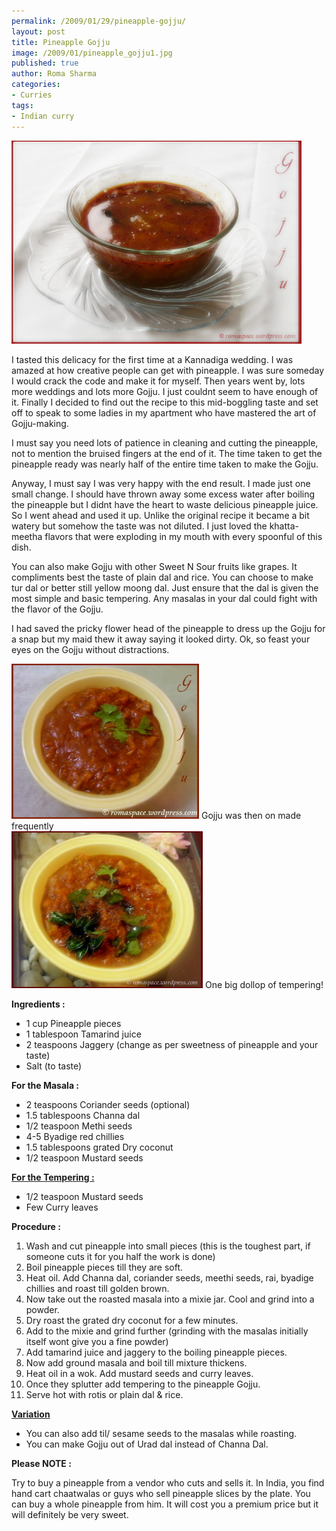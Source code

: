 ```yaml
--- 
permalink: /2009/01/29/pineapple-gojju/
layout: post
title: Pineapple Gojju
image: /2009/01/pineapple_gojju1.jpg
published: true
author: Roma Sharma
categories: 
- Curries
tags:
- Indian curry
---
```

<img class="alignnone size-full wp-image-1083" title="pineapple_gojju1" src="/2009/01/pineapple_gojju1.jpg" alt="pineapple_gojju1" width="464" height="325" />

I tasted this delicacy for the first time at a Kannadiga wedding. I was amazed at how creative people can get with pineapple. I was sure someday I would crack the code and make it for myself. Then years went by, lots more weddings and lots more Gojju. I just couldnt seem to have enough of it. Finally I decided to find out the recipe to this mid-boggling taste and set off to speak to some ladies in my apartment who have mastered the art of Gojju-making.

I must say you need lots of patience in cleaning and cutting the pineapple, not to mention the bruised fingers at the end of it. The time taken to get the pineapple ready was nearly half of the entire time taken to make the Gojju.

Anyway, I must say I was very happy with the end result. I made just one small change. I should have thrown away some excess water after boiling the pineapple but I didnt have the heart to waste delicious pineapple juice. So I went ahead and used it up. Unlike the original recipe it became a bit watery but somehow the taste was not diluted. I just loved the khatta-meetha flavors that were exploding in my mouth with every spoonful of this dish.

You can also make Gojju with other Sweet N Sour fruits like grapes. It compliments best the taste of plain dal and rice. You can choose to make tur dal or better still yellow moong dal. Just ensure that the dal is given the most simple and basic tempering. Any masalas in your dal could fight with the flavor of the Gojju.

I had saved the pricky flower head of the pineapple to dress up the Gojju for a snap but my maid thew it away saying it looked dirty. Ok, so feast your eyes on the Gojju without distractions.

<div class='post-image'><img class="size-full wp-image-1075  " title="pine_gojju" src="/2009/01/pine_gojju.jpg" alt="pine_gojju" width="300" height="248" /> Gojju was then on made frequently</div>

<div class='post-image'><img class="size-full wp-image-1079 " title="gojju2" src="/2009/01/gojju2.jpg" alt="with more tempering" width="306" height="251" /> One big dollop of tempering!</div>

<strong>Ingredients :</strong>
<ul>
	<li>1 cup Pineapple pieces</li>
	<li>1 tablespoon Tamarind juice</li>
	<li>2 teaspoons Jaggery (change as per sweetness of pineapple and your taste)</li>
	<li>Salt (to taste)</li>
</ul>
<strong>For the Masala :</strong>
<ul>
	<li>2 teaspoons Coriander seeds (optional)</li>
	<li>1.5 tablespoons Channa dal</li>
	<li>1/2 teaspoon Methi seeds</li>
	<li>4-5 Byadige red chillies</li>
	<li>1.5 tablespoons grated Dry coconut</li>
	<li>1/2 teaspoon Mustard seeds</li>
</ul>
<strong><span style="text-decoration:underline;"><span style="text-decoration:none;">For the Tempe</span>rin<span style="text-decoration:none;">g :</span></span></strong>
<ul>
	<li>1/2 teaspoon Mustard seeds</li>
	<li>Few Curry leaves</li>
</ul>
<strong>Procedure :</strong>
<ol>
	<li>Wash and cut pineapple into small pieces (this is the toughest part, if someone cuts it for you half the work is done)</li>
	<li>Boil pineapple pieces till they are soft.</li>
	<li>Heat oil. Add Channa dal, coriander seeds, meethi seeds, rai, byadige chillies and roast till golden brown.</li>
	<li>Now take out the roasted masala into a mixie jar. Cool and grind into a powder.</li>
	<li>Dry roast the grated dry coconut for a few minutes.</li>
	<li>Add to the mixie and grind further (grinding with the masalas initially itself wont give you a fine powder)</li>
	<li>Add tamarind juice and jaggery to the boiling pineapple pieces.</li>
	<li>Now add ground masala and boil till mixture thickens.</li>
	<li>Heat oil in a wok. Add mustard seeds and curry leaves.</li>
	<li>Once they splutter add tempering to the pineapple Gojju.</li>
	<li>Serve hot with rotis or plain dal &amp; rice.</li>
</ol>
<span style="text-decoration:underline;"><strong>Variation</strong></span>
<ul>
	<li>You can also add til/ sesame seeds to the masalas while roasting.</li>
	<li>You can make Gojju out of Urad dal instead of Channa Dal.</li>
</ul>
<strong>Please NOTE :</strong>

Try to buy a pineapple from a vendor who cuts and sells it. In India, you find hand cart chaatwalas or guys who sell pineapple slices by the plate. You can buy a whole pineapple from him. It will cost you a premium price but it will definitely be very sweet.
